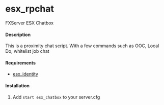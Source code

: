 # esx_rpchat
FXServer ESX Chatbox


#### Description
This is a proximity chat script. With a few commands such as OOC, Local Do, whitelist job chat

#### Requirements
- [esx_identity](https://github.com/ESX-Org/esx_identity)



#### Installation

1) Add `start esx_chatbox` to your server.cfg
